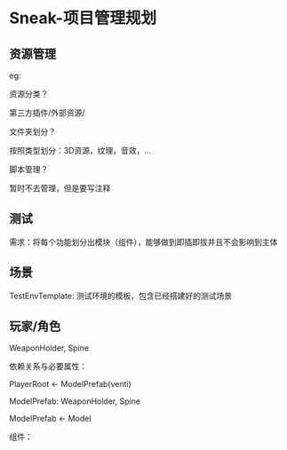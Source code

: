 # Sneak-项目管理规划

## 资源管理

eg: 

资源分类？

第三方插件/外部资源/

文件夹划分？

按照类型划分：3D资源，纹理，音效，...

脚本管理？

暂时不去管理，但是要写注释

## 测试

需求：将每个功能划分出模块（组件），能够做到即插即拔并且不会影响到主体

## 场景

TestEnvTemplate: 测试环境的模板，包含已经搭建好的测试场景

## 玩家/角色

WeaponHolder, Spine

依赖关系与必要属性：

PlayerRoot <- ModelPrefab(venti)

ModelPrefab: WeaponHolder, Spine

ModelPrefab <- Model



组件：

